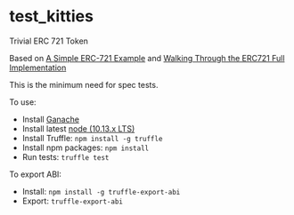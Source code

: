 # test_kitties
Trivial ERC 721 Token

Based on [A Simple ERC-721 Example](https://github.com/cipherzzz/erc721) and
[Walking Through the ERC721 Full Implementation](https://medium.com/blockchannel/walking-through-the-erc721-full-implementation-72ad72735f3c)

This is the minimum need for spec tests.

To use:
- Install [Ganache](http://truffleframework.com/ganache/)
- Install latest [node (10.13.x LTS)](https://nodejs.org/en/)
- Install Truffle: `npm install -g truffle`
- Install npm packages: `npm install`
- Run tests: `truffle test`

To export ABI:
- Install: `npm install -g truffle-export-abi`
- Export: `truffle-export-abi`